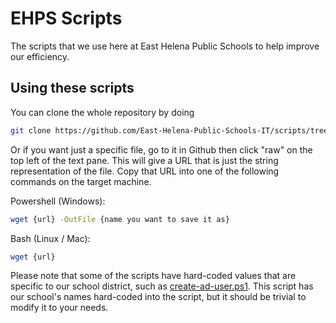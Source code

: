 # EHPS Scripts
The scripts that we use here at East Helena Public Schools to help improve our efficiency.

## Using these scripts
You can clone the whole repository by doing
```bash
git clone https://github.com/East-Helena-Public-Schools-IT/scripts/tree/main
```
Or if you want just a specific file, go to it in Github then click "raw" on the top left of the text pane. This will give a URL that is just the string representation of the file. Copy that URL into one of the following commands on the target machine.

Powershell (Windows):
```bash
wget {url} -OutFile {name you want to save it as}
```
Bash (Linux / Mac):
```bash
wget {url}
```

Please note that some of the scripts have hard-coded values that are specific to our school district, such as [create-ad-user.ps1](./AD/create-ad-user.ps1). This script has our school's names hard-coded into the script, but it should be trivial to modify it to your needs.
